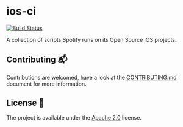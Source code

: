 # ios-ci

[![Build Status](https://travis-ci.org/spotify/ios-ci.svg?branch=master)](https://travis-ci.org/spotify/ios-ci)

A collection of scripts Spotify runs on its Open Source iOS projects.

## Contributing :mailbox_with_mail:
Contributions are welcomed, have a look at the [CONTRIBUTING.md](CONTRIBUTING.md) document for more information.

## License :memo:
The project is available under the [Apache 2.0](http://www.apache.org/licenses/LICENSE-2.0) license.
